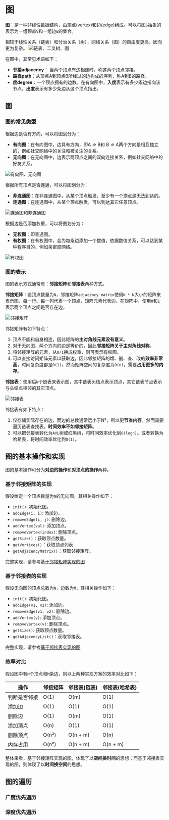 # 图
**图**：是一种非线性数据结构，由顶点(vertex)和边(edge)组成。可以将图`G`抽象的表示为一组顶点`V`和一组边`E`的集合。

相较于线性关系（链表）和分治关系（树），网络关系（图）的自由度更高，因而更为复杂。
![链表、二叉树、图](https://www.hello-algo.com/chapter_graph/graph.assets/linkedlist_tree_graph.png)

在图中，其常见术语如下：
* **邻接adjacency**： 当两个顶点有边相连时，称这两个顶点邻接。
* **路径path**：从顶点A到顶点B所经过的边构成的序列，称A到B的路径。
* **度degree**：一个顶点拥有的边数。在有向图中，**入度**表示有多少条边指向该节点。**出度**表示有多少条边从这个顶点指出。

## 图
### 图的常见类型
根据边是否有方向，可以将图划分为：
* **有向图**：在有向图中，边具有方向，即A => B和 B => A两个方向是相互独立的，例如社交网络中的关注和被关注的关系。
* **无向图**：在无向图中，边表示两顶点之间的双向连接关系，例如社交网络中的好友关系。

![有向图、无向图](https://www.hello-algo.com/chapter_graph/graph.assets/directed_graph.png)

根据所有顶点是否连通，可以将图划分为：
* **非连通图**：在非连通图中，从某个顶点触发，至少有一个顶点是无法到达的。
* **连通图**：在连通图中，从某个顶点触发，可以到达其它任意顶点。

![连通图和非连通图](https://www.hello-algo.com/chapter_graph/graph.assets/connected_graph.png)

根据边是否添加权重，可以将图划分为：
* **无权图**：即普通图。 
* **有权图**：在有权图中，会为每条边添加一个数值，依据数值关系，可以达到某种程序目的。例如亲密度网络。

![有权图](https://www.hello-algo.com/chapter_graph/graph.assets/weighted_graph.png)

### 图的表示
图的表示方式通常有：**邻接矩阵**和**邻接表**两种方式。

**邻接矩阵**：设顶点数量为`N`，邻接矩阵`adjacency matrix`使用`N * N`大小的矩阵来表示图，每一行、每一列代表一个顶点，矩阵元素代表边。在矩阵中，使用`0`和`1`表示两个顶点之间是否存在边。

![邻接矩阵](https://www.hello-algo.com/chapter_graph/graph.assets/adjacency_matrix.png)

邻接矩阵有如下特点：
1. 顶点不能和自身相连，因此矩阵的**主对角线元素没有意义**。
2. 对于无向图，两个方向的边是等价的，因此**邻接矩阵关于主对角线对称**。
3. 将邻接矩阵的元素，从`0/1`换成权重，则可表示有权图。
4. 可以直接访问矩阵元素以获取边，因此邻接矩阵的增、删、查、改的**效率非常高**，时间复杂度都是`O(1)`，然而矩阵空间的复杂度为`O(n)`，需要**占用更多的内存**。

**邻接表**：使用后`N`个链表来表示图，其中链表头结点表示顶点，其它链表节点表示与头结点相邻的其它顶点。

![邻接表](https://www.hello-algo.com/chapter_graph/graph.assets/adjacency_list.png)

邻接表有如下特点：
1. 仅存储实际存在的边，而边的总数通常远小于N²，所以更**节省内存**。然而需要遍历链表查找表，**时间效率不如邻接矩阵**。
2. 可以把邻接表转化为`AVL`树或红黑树，将时间效率优化到`O(logn)`。或者转换为哈希表，将时间效率优化到`O(1)`。

## 图的基本操作和实现
图的基本操作可分为**对边的操作**和**对顶点的操作**两种。

### 基于邻接矩阵的实现
假设给定一个顶点数量为`N`的无向图，其相关操作如下：
* `init()`: 初始化图。
* `addEdge(i, i)`: 添加边。
* `removeEdge(i, j)`: 删除边。
* `addVertex(val)`: 添加顶点。
* `removeVertex(index)`: 删除顶点。
* `getSize()`：获取顶点数量。
* `getVertices()`：获取顶点列表
* `getAdjacencyMatrix()`：获取邻接矩阵。

完整实现，请参考[基于邻接矩阵实现的图](https://github.com/wangtunan/js-algorithm/blob/master/src/graph/adjacencyMatrixGraph.js)


### 基于邻接表的实现
假设无向图的顶点总数为`N`，边数为`M`，其相关操作如下：
* `init()`: 初始化图。
* `addEdge(v1, v2)`: 添加边。
* `removeEdge(v1, v2)`: 删除边。
* `addVertex(v)`: 添加顶点。
* `removeVertex(v)`: 删除顶点。
* `getSize()`: 获取顶点数量。
* `getAdjacencyList()`：获取邻接表。

完整实现，请参考[基于邻接表实现的图](https://github.com/wangtunan/js-algorithm/blob/master/src/graph/adjacencyListGraph.js)

### 效率对比
假设图中有`N`个顶点和`M`条边，则以上两种实现方案的效率对比如下：

| 操作 | 邻接矩阵 | 邻接表(链表) | 邻接表(哈希表) |
| --- | --- | --- | --- |
| 判断是否邻接 | O(1) | O(m) | O(1) |
| 添加边 | O(1) | O(1) | O(1) |
| 删除边 | O(1) | O(m) | O(1) |
| 添加顶点 | O(n) | O(1) | O(1) |
| 删除顶点 | O(n²) | O(n + m) | O(n) |
| 内存占用 | O(n²) | O(n + m) | O(n + m) |

整体来看，基于邻接矩阵实现的图，体现了以**空间换时间**的思想；而基于邻接表实现的图，则体现了以**时间换空间**的思想。

## 图的遍历
### 广度优先遍历
### 深度优先遍历